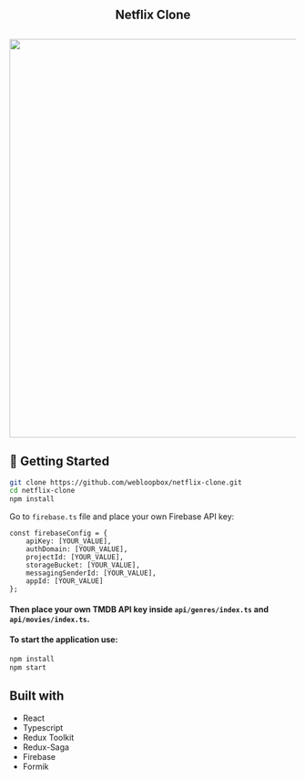 <h2 align="center">
  Netflix Clone
</h2>

<h2 align="center">
<img src="https://user-images.githubusercontent.com/60100557/187306168-0ea80139-f7b1-44d5-8768-7f653f63a38d.jpg" width="700" />
</h2>

## 🚀 Getting Started
```bash
git clone https://github.com/webloopbox/netflix-clone.git
cd netflix-clone
npm install
```

Go to `firebase.ts` file and place your own Firebase API key:

```
const firebaseConfig = {
    apiKey: [YOUR_VALUE],
    authDomain: [YOUR_VALUE],
    projectId: [YOUR_VALUE],
    storageBucket: [YOUR_VALUE],
    messagingSenderId: [YOUR_VALUE],
    appId: [YOUR_VALUE]
};
```

#### Then place your own TMDB API key inside `api/genres/index.ts` and `api/movies/index.ts`.



#### To start the application use:
```bash
npm install
npm start
```

## Built with
* React
* Typescript
* Redux Toolkit
* Redux-Saga
* Firebase
* Formik
